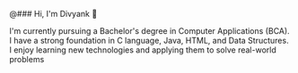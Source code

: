 @### Hi, I'm Divyank 👋

I'm currently pursuing a Bachelor's degree in Computer Applications (BCA). I have a strong foundation in C language, Java, HTML, and Data Structures. I enjoy learning new technologies and applying them to solve real-world problems
